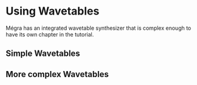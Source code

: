 # Using Wavetables

Mégra has an integrated wavetable synthesizer that is complex enough to have its own chapter in the tutorial.

## Simple Wavetables

## More complex Wavetables 
